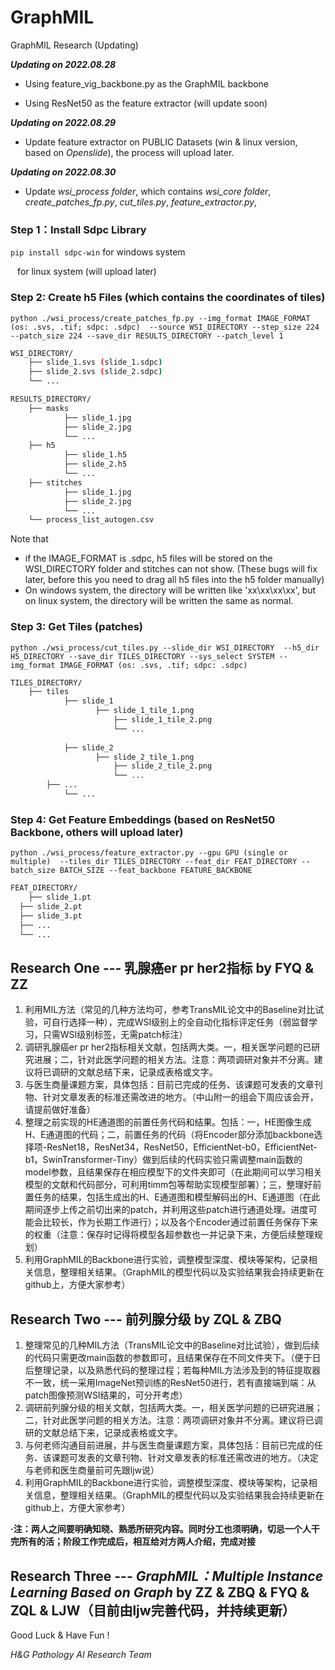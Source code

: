 # GraphMIL
GraphMIL Research (Updating)

***Updating on 2022.08.28***

- Using feature_vig_backbone.py as the GraphMIL backbone

- Using ResNet50 as the feature extractor (will update soon)

***Updating on 2022.08.29***

- Update feature extractor on PUBLIC Datasets (win & linux version, based on *Openslide*), the process will upload later.

***Updating on 2022.08.30***

- Update *wsi_process folder*, which contains *wsi_core folder*, *create_patches_fp.py*, *cut_tiles.py*, *feature_extractor.py*,

### Step 1：Install Sdpc Library

`pip install sdpc-win` for windows system

` ` for linux system (will upload later)

### Step 2: Create h5 Files (which contains the coordinates of tiles)

``` shell
python ./wsi_process/create_patches_fp.py --img_format IMAGE_FORMAT (os: .svs, .tif; sdpc: .sdpc)  --source WSI_DIRECTORY --step_size 224 --patch_size 224 --save_dir RESULTS_DIRECTORY --patch_level 1 
```

```bash
WSI_DIRECTORY/
	├── slide_1.svs (slide_1.sdpc)
	├── slide_2.svs (slide_2.sdpc)
	└── ...
```

```bash
RESULTS_DIRECTORY/
	├── masks
    		├── slide_1.jpg
    		├── slide_2.jpg
    		└── ...
	├── h5
    		├── slide_1.h5
    		├── slide_2.h5
    		└── ...
	├── stitches
    		├── slide_1.jpg
    		├── slide_2.jpg
    		└── ...
	└── process_list_autogen.csv
```
Note that 
- if the IMAGE_FORMAT is .sdpc, h5 files will be stored on the WSI_DIRECTORY folder and stitches can not show. (These bugs will fix later, before this you need to drag all h5 files into the h5 folder manually)
- On windows system, the directory will be written like 'xx\xx\xx\xx\', but on linux system, the directory will be written the same as normal.

### Step 3: Get Tiles (patches) 

``` shell
python ./wsi_process/cut_tiles.py --slide_dir WSI_DIRECTORY  --h5_dir H5_DIRECTORY --save_dir TILES_DIRECTORY --sys_select SYSTEM --img_format IMAGE_FORMAT (os: .svs, .tif; sdpc: .sdpc)
```

```bash
TILES_DIRECTORY/
	├── tiles
    		├── slide_1 
                   ├── slide_1_tile_1.png
    		           ├── slide_1_tile_2.png
    		           └── ...
                    
    		├── slide_2 
                   ├── slide_2_tile_1.png
    		           ├── slide_2_tile_2.png
    		           └── ...
        ├── ...
    		└── ...
```

### Step 4: Get Feature Embeddings (based on ResNet50 Backbone, others will upload later)

``` shell
python ./wsi_process/feature_extractor.py --gpu GPU (single or multiple)  --tiles_dir TILES_DIRECTORY --feat_dir FEAT_DIRECTORY --batch_size BATCH_SIZE --feat_backbone FEATURE_BACKBONE
```

```bash
FEAT_DIRECTORY/
	├── slide_1.pt
  ├── slide_2.pt
  ├── slide_3.pt 
  ├── ...
  └── ...
```


## Research One --- 乳腺癌er pr her2指标 by FYQ & ZZ
1. 利用MIL方法（常见的几种方法均可，参考TransMIL论文中的Baseline对比试验，可自行选择一种），完成WSI级别上的全自动化指标评定任务（弱监督学习，只需WSI级别标签，无需patch标注）
2. 调研乳腺癌er pr her2指标相关文献，包括两大类。一，相关医学问题的已研究进展；二，针对此医学问题的相关方法。注意：两项调研对象并不分离。建议将已调研的文献总结下来，记录成表格或文字。
3. 与医生商量课题方案，具体包括：目前已完成的任务、该课题可发表的文章刊物、针对文章发表的标准还需改进的地方。（中山附一的组会下周应该会开，请提前做好准备）
4. 整理之前实现的HE通道图的前置任务代码和结果。包括：一，HE图像生成H、E通道图的代码；二，前置任务的代码（将Encoder部分添加backbone选择项-ResNet18，ResNet34，ResNet50，EfficientNet-b0，EfficientNet-b1，SwinTransformer-Tiny）做到后续的代码实验只需调整main函数的model参数，且结果保存在相应模型下的文件夹即可（在此期间可以学习相关模型的文献和代码部分，可利用timm包等帮助实现模型部署）；三，整理好前置任务的结果，包括生成出的H、E通道图和模型解码出的H、E通道图（在此期间逐步上传之前切出来的patch，并利用这些patch进行通道处理。进度可能会比较长，作为长期工作进行）；以及各个Encoder通过前置任务保存下来的权重（注意：保存时记得将模型各超参数也一并记录下来，方便后续整理规划）
5. 利用GraphMIL的Backbone进行实验，调整模型深度、模块等架构，记录相关信息，整理相关结果。（GraphMIL的模型代码以及实验结果我会持续更新在github上，方便大家参考）

## Research Two --- 前列腺分级 by ZQL & ZBQ
1. 整理常见的几种MIL方法（TransMIL论文中的Baseline对比试验），做到后续的代码只需更改main函数的参数即可，且结果保存在不同文件夹下。（便于日后整理记录，以及熟悉代码的整理过程；若每种MIL方法涉及到的特征提取器不一致，统一采用ImageNet预训练的ResNet50进行，若有直接端到端：从patch图像预测WSI结果的，可分开考虑）
2. 调研前列腺分级的相关文献，包括两大类。一，相关医学问题的已研究进展；二，针对此医学问题的相关方法。注意：两项调研对象并不分离。建议将已调研的文献总结下来，记录成表格或文字。
3. 与何老师沟通目前进展，并与医生商量课题方案，具体包括：目前已完成的任务、该课题可发表的文章刊物、针对文章发表的标准还需改进的地方。（决定与老师和医生商量前可先跟ljw说）
4. 利用GraphMIL的Backbone进行实验，调整模型深度、模块等架构，记录相关信息，整理相关结果。（GraphMIL的模型代码以及实验结果我会持续更新在github上，方便大家参考）

**·注：两人之间要明确知晓、熟悉所研究内容。同时分工也须明确，切忌一个人干完所有的活；阶段工作完成后，相互给对方两人介绍，完成对接**

## Research Three --- *GraphMIL：Multiple Instance Learning Based on Graph* by ZZ & ZBQ & FYQ & ZQL & LJW（目前由ljw完善代码，并持续更新）

Good Luck & Have Fun !

*H&G Pathology AI Research Team*

